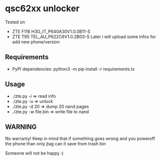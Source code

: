 # qsc62xx unlocker
Tested on
* ZTE F116 H3G_IT_P640A30V1.0.0B11-S
* ZTE T95 TEL_AU_P622C6V1.0.2B03-S
Later i will upload some infos for add new phone/version

## Requirements
* PyPI dependencies:
  python3 -m pip install -r requirements.tx

## Usage
* ./zte.py -i => read info
* ./zte.py -u => unlock
* ./zte.py -d 20 => dump 20 nand pages
* ./zte.py -w file.bin  => write file to nand

## WARNING
No warranty!
Keep in mind that if something goes wrong and you poweroff the phone than only jtag can it save from trash bin 

Someone will not be happy :)




